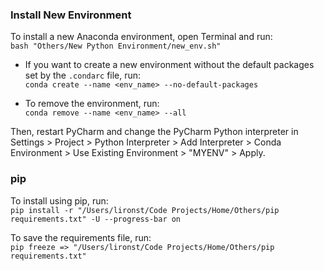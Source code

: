### Install New Environment
To install a new Anaconda environment, open Terminal and run:\
`bash "Others/New Python Environment/new_env.sh"`

* If you want to create a new environment without the default packages set by the `.condarc`
file, run:\
`conda create --name <env_name> --no-default-packages`

* To remove the environment, run:\
`conda remove --name <env_name> --all`

Then, restart PyCharm and change the PyCharm Python interpreter in Settings > Project > 
Python Interpreter > Add Interpreter > Conda Environment > Use Existing Environment > 
"MYENV" > Apply.

### pip
To install using pip, run:\
`pip install -r "/Users/lironst/Code Projects/Home/Others/pip requirements.txt" -U --progress-bar on`


To save the requirements file, run:\
`pip freeze => "/Users/lironst/Code Projects/Home/Others/pip requirements.txt"`
